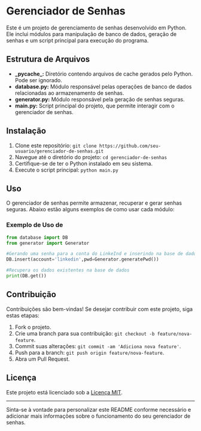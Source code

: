 
# Gerenciador de Senhas

Este é um projeto de gerenciamento de senhas desenvolvido em Python. Ele inclui módulos para manipulação de banco de dados, geração de senhas e um script principal para execução do programa.

## Estrutura de Arquivos

- **\_pycache\_:** Diretório contendo arquivos de cache gerados pelo Python. Pode ser ignorado.
- **database.py:** Módulo responsável pelas operações de banco de dados relacionadas ao armazenamento de senhas.
- **generator.py:** Módulo responsável pela geração de senhas seguras.
- **main.py:** Script principal do projeto, que permite interagir com o gerenciador de senhas.

## Instalação

1. Clone este repositório: `git clone https://github.com/seu-usuario/gerenciador-de-senhas.git`
2. Navegue até o diretório do projeto: `cd gerenciador-de-senhas`
3. Certifique-se de ter o Python instalado em seu sistema.
4. Execute o script principal: `python main.py`

## Uso

O gerenciador de senhas permite armazenar, recuperar e gerar senhas seguras. Abaixo estão alguns exemplos de como usar cada módulo:

### Exemplo de Uso de 
```Python
from database import DB
from generator import Generator

#Gerando uma senha para a conta do LinkeInd e inserindo na base de dados
DB.insert(account='linkedin',pwd=Generator.generatePwd())

#Recupera os dados existentes na base de dados
print(DB.get())

```
## Contribuição

Contribuições são bem-vindas! Se desejar contribuir com este projeto, siga estas etapas:

1. Fork o projeto.
2. Crie uma branch para sua contribuição: `git checkout -b feature/nova-feature`.
3. Commit suas alterações: `git commit -am 'Adiciona nova feature'`.
4. Push para a branch: `git push origin feature/nova-feature`.
5. Abra um Pull Request.

## Licença

Este projeto está licenciado sob a [Licença MIT](https://opensource.org/licenses/MIT).

---

Sinta-se à vontade para personalizar este README conforme necessário e adicionar mais informações sobre o funcionamento do seu gerenciador de senhas.



